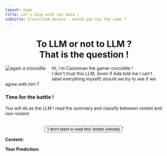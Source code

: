 ```yaml
---
layout: page
title: Let's play with our data !
subtitle: Classified movies - would you say the same ? 
---
```


<h1 style="text-align:center">To LLM or not to LLM ? <br/> That is the question ! </h1>

<p>
<img style="float: left;padding-right: 20px;;padding-bottom: 20px;" class="gators" src="../assets/img/caimaizie.png" alt="again a crocodile"/> Hi, i'm Caizieman the gamer crocodile ! <br/>
I don't trust this LLM, (even if Ada told me I can't label everything myself) should we try to see if we agree with him ?
</p>

<h3>Time for the battle !</h3>

You will do as the LLM ! read the summary and classify between violent and non-violent.
<br/><br/>
<div id="prediction-container">
  <div style="text-align: center;">
  <button class="butorange" id="replay-button" onclick="window.location.reload();">'I don't want to read this' button (reload)</button>'
  </div>
  <p><strong>Content:</strong> <span id="content"><span class="loader"></span></span></p>

  <p><strong>Your Prediction:</strong></p>
  <div style="text-align: center;" id = "predict">
  </div>

  <div id="name"></div>
  <div style="text-align: center;" id = "replay" ><div>
</div>

<script>
  let agreeCount = localStorage.getItem("agreeCount");
  let totalCount = localStorage.getItem("totalCount");
  console.log(agreeCount)
  if (isNaN(agreeCount)) {
    agreeCount = 0;
    totalCount = 0;
    localStorage.setItem("agreeCount", agreeCount.toString());
    localStorage.setItem("totalCount", totalCount.toString());
    document.getElementById("replay").innerHTML = `<p>You did not play yet !</p>`;
  } else {
    agreeCount = parseInt(agreeCount);
    document.getElementById("replay").innerHTML = `You agreed <span>${agreeCount}</span> times over <span>${totalCount}</span>`;
  }


  // take the dataset
  const data = {{ site.data.playground | jsonify }};
  // Select a random line from the data
  function getRandomPrediction() {
    const randomIndex = Math.floor(Math.random() * data.length);
    return data[randomIndex]; 
  }
  
  // Display the plot
  function displayPrediction() {
    document.getElementById("content").textContent = randomPrediction.Plot;
    document.getElementById("predict").innerHTML = '<button class="butgreen" onclick="makePrediction(-1)">Non-Violent</button>&nbsp;&nbsp;&nbsp;&nbsp;&nbsp;&nbsp;&nbsp;<button class="butred" onclick="makePrediction(1)">Violent</button>';
  }

  // When a user makes a prediction, check if it matches the actual prediction.
  function makePrediction(userPrediction) {
    document.getElementById("name").innerHTML = `<p style="text-align:center" ><strong>Name:</strong> <span>${randomPrediction.Movie_name}</span></p>`;
    const result = document.getElementById("predict");

    if (userPrediction === parseInt(randomPrediction.Prediction)) {
      result.textContent = 'The LLM agree';
      agreeCount = agreeCount +1;
    } else {
      result.textContent = "Nah the LLM is wrong.. or you ?";
    }
    totalCount = totalCount +1;

    document.getElementById("replay").innerHTML = `You agreed <span>${agreeCount}</span> times over <span>${totalCount}</span> <div><button class="butorange" id="replay-button" onclick="window.location.reload();">Replay</button> </div>`;
    localStorage.setItem("agreeCount",agreeCount.toString());
    localStorage.setItem("totalCount",totalCount.toString());

  }

  const randomPrediction = getRandomPrediction();
  displayPrediction();

</script>
